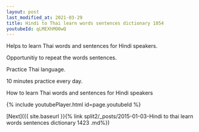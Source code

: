 ```yaml
---
layout: post
last_modified_at: 2021-03-29
title: Hindi to Thai learn words sentences dictionary 1054 
youtubeId: qLMEXhMO0wQ
---
```

 
 
Helps to learn Thai words and sentences for Hindi speakers.

Opportunitiy to repeat the words sentences. 

Practice Thai language. 
 
10 minutes practice every day. 
 
How to learn Thai words and sentences for Hindi speakers 
 
{% include youtubePlayer.html id=page.youtubeId %}
 
 
[Next]({{ site.baseurl }}{% link  split2/_posts/2015-01-03-Hindi to thai learn words sentences dictionary 1423 .md%})
 
